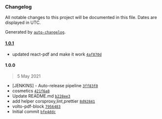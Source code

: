 ### Changelog

All notable changes to this project will be documented in this file. Dates are displayed in UTC.

Generated by [`auto-changelog`](https://github.com/CookPete/auto-changelog).

#### [1.0.1](https://github.com/eea/volto-pdf-block/compare/1.0.0...1.0.1)

- updated react-pdf and make it work [`4af870d`](https://github.com/eea/volto-pdf-block/commit/4af870da12f31c80671c3848a4c13ddc5ffc03ee)

#### 1.0.0

> 5 May 2021

-  [JENKINS] - Auto-release pipeline [`3ff83f0`](https://github.com/eea/volto-pdf-block/commit/3ff83f01d81794e38674992b9f1ede340daf5d4c)
- cosmetics [`421f6a8`](https://github.com/eea/volto-pdf-block/commit/421f6a8870b989c21e42c05cad43e1d557991b50)
- Update README.md [`b228ee3`](https://github.com/eea/volto-pdf-block/commit/b228ee370a327e3b9ee42bd17eae73522b95576e)
- add helper corsproxy,lint,prettier [`8d92841`](https://github.com/eea/volto-pdf-block/commit/8d92841b6f236866b7be8e765b318145002b0ed0)
- volto-pdf-block [`7956483`](https://github.com/eea/volto-pdf-block/commit/79564831a09561ef86d039991d24203cc3806b5d)
- Initial commit [`bfe4ddc`](https://github.com/eea/volto-pdf-block/commit/bfe4ddcefec32aec26664c96ff625942c91284ca)
